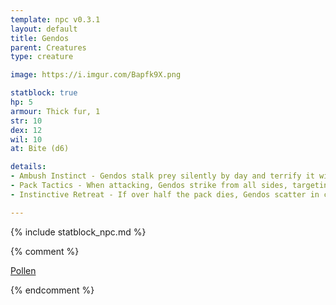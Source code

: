 ```yaml
---
template: npc v0.3.1
layout: default
title: Gendos
parent: Creatures
type: creature

image: https://i.imgur.com/Bapfk9X.png

statblock: true
hp: 5
armour: Thick fur, 1
str: 10
dex: 12
wil: 10
at: Bite (d6)

details:
- Ambush Instinct - Gendos stalk prey silently by day and terrify it with barking and growling at dusk, wearing their quarry down for a decisive night assault. They prioritize isolating victims for maximum lethality.
- Pack Tactics - When attacking, Gendos strike from all sides, targeting the largest foe to cripple resistance. The alpha coordinates, defending tactically, while the rest relentlessly focus on killing.
- Instinctive Retreat - If over half the pack dies, Gendos scatter in confusion, attacking even allies. The alpha's death leads to chaos, triggering a disorganized withdrawal.

---
```


{% include statblock_npc.md %}

{% comment %} 

[Pollen](https://degenesis.com/world/cultures/pollen)

{% endcomment %}

